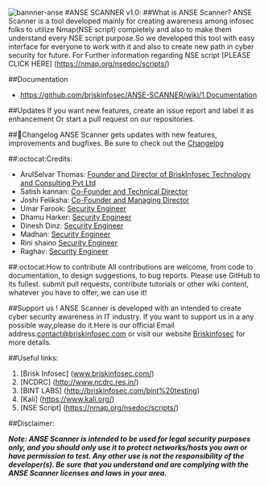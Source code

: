 
![bannner-anse](https://cloud.githubusercontent.com/assets/22318677/19919517/566b9436-a0f9-11e6-84b2-ae7b26b1b167.png)
#ANSE SCANNER v1.0:
##What is ANSE Scanner?
ANSE Scanner is a tool developed mainly for creating awareness among infosec folks to utilize Nmap(NSE script) completely 
and also to make them understand every NSE script purpose.So we developed this tool with easy interface for everyone to work 
with it and also to create new path in cyber security for future.
For Further information regarding  NSE script [PLEASE CLICK HERE] (https://nmap.org/nsedoc/scripts/)

##Documentation
* https://github.com/briskinfosec/ANSE-SCANNER/wiki/1.Documentation

##Updates
If you want new features, create an issue report and label it as enhancement Or start a pull request on our repositories.

##:scroll:Changelog
ANSE Scanner gets updates with new features, improvements and bugfixes. Be sure to check out the [Changelog](https://github.com/briskinfosec/ANSE-SCANNER/wiki/2.Change-log)

##:octocat:Credits:
* ArulSelvar Thomas: [Founder and Director of BriskInfosec Technology and Consulting Pvt Ltd](https://in.linkedin.com/in/briskinfosec)
* Satish kannan: [Co-Founder and Technical Director](https://in.linkedin.com/in/briskinfosec)
* Joshi Feliksha: [Co-Founder and Managing Director](https://in.linkedin.com/in/briskinfosec)
* Umar Farook: [Security Engineer](https://in.linkedin.com/in/briskinfosec)
* Dhamu Harker: [Security Engineer](https://in.linkedin.com/in/briskinfosec)
* Dinesh Dinz: [Security Engineer](https://in.linkedin.com/in/briskinfosec)
* Madhan: [Security Engineer](https://in.linkedin.com/in/briskinfosec)
* Rini shaino  [Security Engineer](https://in.linkedin.com/in/briskinfosec)
* Raghav: [Security Engineer](https://in.linkedin.com/in/briskinfosec)



##:octocat:How to contribute
All contributions are welcome, from code to documentation, to design suggestions, to bug reports.
Please use GitHub to its fullest. submit pull requests, contribute tutorials or other wiki content, whatever 
you have to offer, we can use it!

##Support us !
ANSE Scanner is developed with an intended to create cyber security awareness in IT industry. If you want to support us 
in a any possible way,please do it.Here is our official Email address:contact@briskinfosec.com or visit our website [Briskinfosec](http://www.briksinfosec.com) for more details.

##Useful links:
 1. [Brisk Infosec] (www.briskinfosec.com/)
 2. [NCDRC] (http://www.ncdrc.res.in/)
 3. [BINT LABS] (http://briskinfosec.com/bint%20testing)
 4. [Kali] (https://www.kali.org/)
 5. [NSE Script] (https://nmap.org/nsedoc/scripts/)
 
##Disclaimer:

***Note: ANSE Scanner is intended to be used for legal security purposes only, and you should only use it to protect networks/hosts
you own or have permission to test. Any other use is not the responsibility of the developer(s). Be sure that you understand and
are complying with the ANSE Scanner licenses and laws in your area.***
